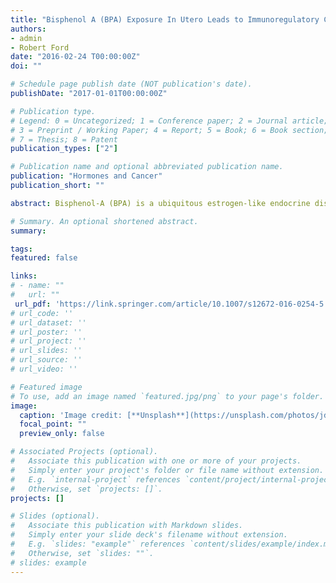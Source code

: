```yaml
---
title: "Bisphenol A (BPA) Exposure In Utero Leads to Immunoregulatory Cytokine Dysregulation in the Mouse Mammary Gland. Horm Canc. 2016"
authors:
- admin
- Robert Ford
date: "2016-02-24 T00:00:00Z"
doi: ""

# Schedule page publish date (NOT publication's date).
publishDate: "2017-01-01T00:00:00Z"

# Publication type.
# Legend: 0 = Uncategorized; 1 = Conference paper; 2 = Journal article;
# 3 = Preprint / Working Paper; 4 = Report; 5 = Book; 6 = Book section;
# 7 = Thesis; 8 = Patent
publication_types: ["2"]

# Publication name and optional abbreviated publication name.
publication: "Hormones and Cancer"
publication_short: ""

abstract: Bisphenol-A (BPA) is a ubiquitous estrogen-like endocrine disrupting compound (EDC). BPA exposure in utero has been linked to breast cancer and abnormal mammary gland development in mice. The recent rise in incidence of human breast cancer and decreased age of first detection suggests a possible environmental etiology. We hypothesized that developmental programming of carcinogenesis may involve an aberrant immune response. Both innate and adaptive immunity play a role in tumor suppression through cytolytic CD8, NK, and Th1 T-cells. We hypothesized that BPA exposure in utero would lead to dysregulation of both innate and adaptive immunity in the mammary gland. CD1 mice were exposed to BPA in utero during gestation (days 9–21) via osmotic minipump. At 6 weeks, the female offspring were ovariectomized and estradiol was given at 8 weeks. RNA and protein were extracted from the posterior mammary glands, and the mRNA and protein levels were measured by PCR array, qRT-PCR, and western blot. In mouse mammary tissue, BPA exposure in utero significantly decreased the expression of members of the chemokine CXC family (Cxcl2, Cxcl4, Cxcl14, and Ccl20), interleukin 1 (Il1) gene family (Il1β and Il1rn), interleukin 2 gene family (Il7 receptor), and interferon gene family (interferon regulatory factor 9 (Irf9), as well as immune response gene 1 (Irg1). Additionally, BPA exposure in utero decreased Esr1 receptor gene expression and increased Esr2 receptor gene expression. In utero exposure of BPA resulted in significant changes to inflammatory modulators within mammary tissue. We suggest that dysregulation of inflammatory cytokines, both pro-inflammatory and anti-inflammatory, leads to a microenvironment that may promote disordered cell growth through inhibition of the immune response that targets cancer cells.

# Summary. An optional shortened abstract.
summary:

tags:
featured: false

links:
# - name: ""
#   url: ""
 url_pdf: 'https://link.springer.com/article/10.1007/s12672-016-0254-5'
# url_code: ''
# url_dataset: ''
# url_poster: ''
# url_project: ''
# url_slides: ''
# url_source: ''
# url_video: ''

# Featured image
# To use, add an image named `featured.jpg/png` to your page's folder. 
image:
  caption: 'Image credit: [**Unsplash**](https://unsplash.com/photos/jdD8gXaTZsc)'
  focal_point: ""
  preview_only: false

# Associated Projects (optional).
#   Associate this publication with one or more of your projects.
#   Simply enter your project's folder or file name without extension.
#   E.g. `internal-project` references `content/project/internal-project/index.md`.
#   Otherwise, set `projects: []`.
projects: []

# Slides (optional).
#   Associate this publication with Markdown slides.
#   Simply enter your slide deck's filename without extension.
#   E.g. `slides: "example"` references `content/slides/example/index.md`.
#   Otherwise, set `slides: ""`.
# slides: example
---
```




